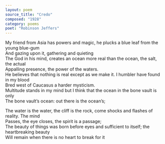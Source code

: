 ```yaml
---
layout: poem
source_title: "Credo"
composed: "1928"
category: poems
poet: "Robinson Jeffers"
---
```

<p>
<div class="ll">My friend from Asia has powers and magic, he plucks a blue leaf from the young blue-gum</div>
<div class="ll">And gazing upon it, gathering and quieting</div>
<div class="ll">The God in his mind, creates an ocean more real than the ocean, the salt, the actual</div>
<div class="ll">Appalling presence, the power of the waters.</div>
<div class="ll">He believes that nothing is real except as we make it. I humbler have found in my blood</div>
<div class="ll">Bred west of Caucasus a harder mysticism.</div>
<div class="ll">Multitude stands in my mind but I think that the ocean in the bone vault is only</div>
<div class="ll">The bone vault’s ocean: out there is the ocean’s;</div>
</p>
<p>
<div class="ll">The water is the water, the cliff is the rock, come shocks and flashes of reality.&nbsp;The mind</div>
<div class="ll">Passes, the eye closes, the spirit is a passage;</div>
<div class="ll">The beauty of things was born before eyes and sufficient to itself; the heartbreaking beauty</div>
<div class="ll">Will remain when there is no heart to break for it</div>
</p>
